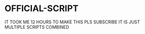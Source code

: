 # OFFICIAL-SCRIPT
IT TOOK ME 12 HOURS TO MAKE THIS PLS SUBSCRIBE IT IS JUST MULTIPLE SCRIPTS COMBINED
